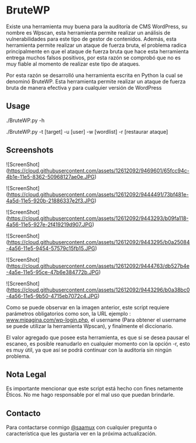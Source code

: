 # BruteWP

Existe una herramienta muy buena para la auditoría de CMS WordPress, su nombre es Wpscan, esta herramienta permite realizar un análisis de vulnerabilidades para este tipo de gestor de contenidos. Además, esta herramienta permite realizar un ataque de fuerza bruta, el problema radica principalmente en que el ataque de fuerza bruta que hace esta herramienta entrega muchos falsos positivos, por esta razón se comprobó que no es muy fiable al momento de realizar este tipo de ataques.

Por esta razón se desarrolló una herramienta escrita en Python la cual se denominó BruteWP. Esta herramienta permite realizar un ataque de fuerza bruta de manera efectiva y para cualquier versión de WordPress


Usage
----

./BruteWP.py -h 

./BruteWP.py -t [target] -u [user] -w [wordlist] -r [restaurar ataque]      



Screenshots
----


![ScreenShot] (https://cloud.githubusercontent.com/assets/12612092/9469601/65fcc94c-4b1e-11e5-8362-50968127ae0e.JPG)

![ScreenShot] (https://cloud.githubusercontent.com/assets/12612092/9444491/73bf481e-4a5d-11e5-920b-21886337e2f3.JPG)

![ScreenShot] (https://cloud.githubusercontent.com/assets/12612092/9443293/b09fa118-4a56-11e5-927e-2f419219d907.JPG)

![ScreenShot] (https://cloud.githubusercontent.com/assets/12612092/9443295/b0a25084-4a56-11e5-9454-57579c15fb15.JPG)

![ScreenShot] (https://cloud.githubusercontent.com/assets/12612092/9444763/db527b4e-4a5e-11e5-95ce-47b6e384772b.JPG)

![ScreenShot] (https://cloud.githubusercontent.com/assets/12612092/9443296/b0a38bc0-4a56-11e5-9b50-4715eb7072c4.JPG)

Como se puede observar en la imagen anterior, este script  requiere parámetros obligatorios como son, la URL ejemplo : www.mipagina.com/wp-login.php, el username (Para obtener el username se puede utilizar la herramienta Wpscan), y finalmente el diccionario.

El valor agregado que posee esta herramienta, es que si se desea pausar el escaneo, es posible reanudarlo en cualquier momento con la opción -r, esto es muy útil, ya que así se podrá continuar con la auditoría sin ningún problema.

Nota Legal
----

Es importante mencionar que este script está hecho con fines netamente Éticos. No me hago responsable por el mal uso que puedan brindarle.


Contacto
----
Para contactarse conmigo [@saamux](https://twitter.com/saamux) con cualquier pregunta o característica que les gustaría ver en la próxima actualización.

